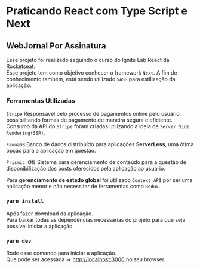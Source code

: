 
# Praticando React com Type Script e Next
## WebJornal Por Assinatura
Esse projeto foi realizado seguindo o curso do Ignite Lab React da Rocketseat.\
Esse projeto tem como objetivo conhecer o framework `Next`.
A fim de conhecimento também, está sendo utilizado `SASS` para estilização da aplicação.

### Ferramentas Utilizadas
`Stripe`
Responsável pelo processo de pagamentos online pelo usuário, possibilitando formas de pagamento de maneira segura e eficiente.
Consumo da API do `Stripe` foram criadas utilizando a ideia de `Server Side Rendering(SSR)`.

`FaunaDB`
Banco de dados distribuído para aplicações **ServerLess**, uma ótima opção para a aplicação em questão.

`Prismic CMS`
Sistema para gerenciamento de conteúdo para a questão de disponibilização dos posts oferecidos pela aplicação ao usuário.


<DESCONSIDERAR>Para **gerenciamento de estado global** foi utilizado `Context API` por ser uma aplicação menor e não necessitar de ferramentas como `Redux`.



### `yarn install`
Após fazer download da aplicação.\
Para baixar todas as dependências necessárias do projeto para que seja possível iniciar a aplicação.

### `yarn dev`
Rode esse comando para iniciar a aplicação.\
Que pode ser acessada => [http://localhost:3000](http://localhost:3000) no seu browser.



